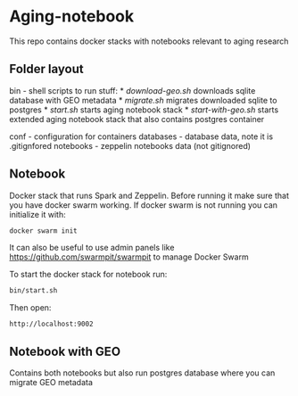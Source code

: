 Aging-notebook
===============

This repo contains docker stacks with notebooks relevant to aging research

Folder layout
-------------

bin - shell scripts to run stuff:
    * _download-geo.sh_ downloads sqlite database with GEO metadata
    * _migrate.sh_ migrates downloaded sqlite to postgres
    * _start.sh_ starts aging notebook stack
    * _start-with-geo.sh_ starts extended aging notebook stack that also contains postgres container
                 
conf - configuration for containers
databases - database data, note it is .gitignfored
notebooks - zeppelin notebooks data (not gitignored)

Notebook
--------

Docker stack that runs Spark and Zeppelin. 
Before running it make sure that you have docker swarm working.
If docker swarm is not running you can initialize it with:
```bash
docker swarm init
```
It can also be useful to use admin panels like https://github.com/swarmpit/swarmpit to manage Docker Swarm

To start the docker stack for notebook run:
```bash
bin/start.sh
```
Then open:
```
http://localhost:9002
```

Notebook with GEO
-----------------

Contains both notebooks but also run postgres database where you can migrate GEO metadata